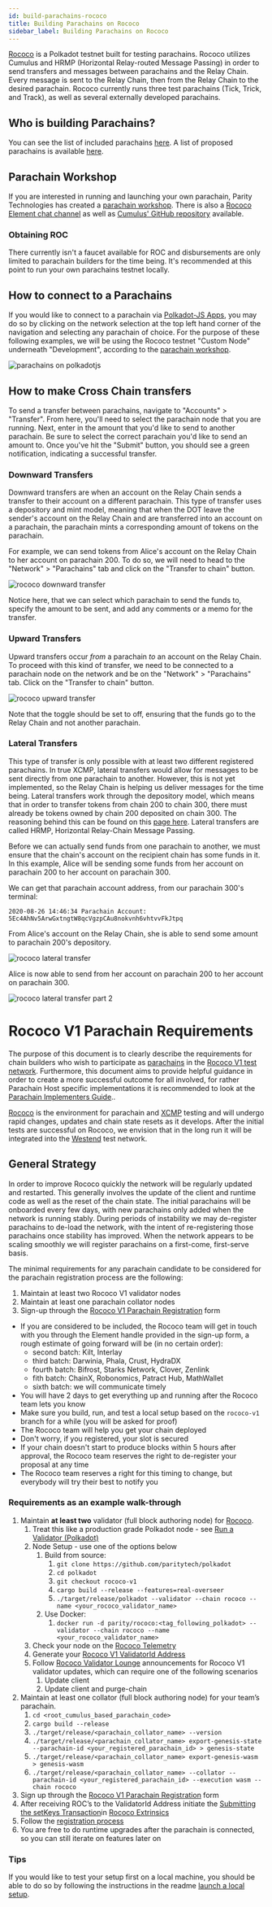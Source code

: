 ```yaml
---
id: build-parachains-rococo
title: Building Parachains on Rococo
sidebar_label: Building Parachains on Rococo
---
```


[Rococo](https://github.com/paritytech/cumulus#rococo-crown) is a Polkadot testnet built for testing
parachains. Rococo utilizes Cumulus and HRMP (Horizontal Relay-routed Message Passing) in order to
send transfers and messages between parachains and the Relay Chain. Every message is sent to the
Relay Chain, then from the Relay Chain to the desired parachain. Rococo currently runs three test
parachains (Tick, Trick, and Track), as well as several externally developed parachains.

## Who is building Parachains?

You can see the list of included parachains
[here](https://polkadot.js.org/apps/?rpc=wss%3A%2F%2Frococo-rpc.polkadot.io#/parachains). A list of
proposed parachains is available
[here](https://polkadot.js.org/apps/?rpc=wss%3A%2F%2Frococo-rpc.polkadot.io#/parachains/proposals).

## Parachain Workshop

If you are interested in running and launching your own parachain, Parity Technologies has created a
[parachain workshop](https://substrate.dev/cumulus-workshop/#/1-prep/1-compiling). There is also a
[Rococo Element chat channel](https://matrix.to/#/!WuksvCDImqYSxvNmua:matrix.parity.io?via=matrix.parity.io&via=matrix.org&via=web3.foundation)
as well as [Cumulus' GitHub repository](https://github.com/paritytech/cumulus#rococo) available.

### Obtaining ROC

There currently isn't a faucet available for ROC and disbursements are only limited to parachain
builders for the time being. It's recommended at this point to run your own parachains testnet
locally.

## How to connect to a Parachains

If you would like to connect to a parachain via [Polkadot-JS Apps](https://polkadot.js.org/apps/),
you may do so by clicking on the network selection at the top left hand corner of the navigation and
selecting any parachain of choice. For the purpose of these following examples, we will be using the
Rococo testnet "Custom Node" underneath "Development", according to the
[parachain workshop](https://substrate.dev/cumulus-workshop/#/1-prep/1-compiling).

![parachains on polkadotjs](assets/polkadotjs_network_parachains.png)

## How to make Cross Chain transfers

To send a transfer between parachains, navigate to "Accounts" > "Transfer". From here, you'll need
to select the parachain node that you are running. Next, enter in the amount that you'd like to send
to another parachain. Be sure to select the correct parachain you'd like to send an amount to. Once
you've hit the "Submit" button, you should see a green notification, indicating a successful
transfer.

### Downward Transfers

Downward transfers are when an account on the Relay Chain sends a transfer to their account on a
different parachain. This type of transfer uses a depository and mint model, meaning that when the
DOT leave the sender's account on the Relay Chain and are transferred into an account on a
parachain, the parachain mints a corresponding amount of tokens on the parachain.

For example, we can send tokens from Alice's account on the Relay Chain to her account on
parachain 200. To do so, we will need to head to the "Network" > "Parachains" tab and click on the
"Transfer to chain" button.

![rococo downward transfer](assets/rococo/rococo-downward-transfer.png)

Notice here, that we can select which parachain to send the funds to, specify the amount to be sent,
and add any comments or a memo for the transfer.

### Upward Transfers

Upward transfers occur _from_ a parachain _to_ an account on the Relay Chain. To proceed with this
kind of transfer, we need to be connected to a parachain node on the network and be on the
"Network" > "Parachains" tab. Click on the "Transfer to chain" button.

![rococo upward transfer](assets/rococo/rococo-upward-transfer.png)

Note that the toggle should be set to off, ensuring that the funds go to the Relay Chain and not
another parachain.

### Lateral Transfers

This type of transfer is only possible with at least two different registered parachains. In true
XCMP, lateral transfers would allow for messages to be sent directly from one parachain to another.
However, this is not yet implemented, so the Relay Chain is helping us deliver messages for the time
being. Lateral transfers work through the depository model, which means that in order to transfer
tokens from chain 200 to chain 300, there must already be tokens owned by chain 200 deposited on
chain 300. The reasoning behind this can be found on this
[page here](https://substrate.dev/cumulus-workshop/#/4-cross-chain/3-lateral?id=depository-model).
Lateral transfers are called HRMP, Horizontal Relay-Chain Message Passing.

Before we can actually send funds from one parachain to another, we must ensure that the chain's
account on the recipient chain has some funds in it. In this example, Alice will be sending some
funds from her account on parachain 200 to her account on parachain 300.

We can get that parachain account address, from our parachain 300's terminal:

```
2020-08-26 14:46:34 Parachain Account: 5Ec4AhNv5ArwGxtngtW8qcVgzpCAu8nokvnh6vhtvvFkJtpq
```

From Alice's account on the Relay Chain, she is able to send some amount to parachain 200's
depository.

![rococo lateral transfer](assets/rococo/rococo-lateral-transfer.png)

Alice is now able to send from her account on parachain 200 to her account on parachain 300.

![rococo lateral transfer part 2](assets/rococo/rococo-lateral-transfer2.png)

# Rococo V1 Parachain Requirements

The purpose of this document is to clearly describe the requirements for chain builders who wish to
participate as [parachains](https://wiki.polkadot.network/docs/en/learn-parachains#docsNav) in the
[Rococo V1 test network](https://medium.com/polkadot-network/rococo-v1-a-holiday-gift-to-the-polkadot-community-9d4da8049769).
Furthermore, this document aims to provide helpful guidance in order to create a more successful
outcome for all involved, for rather Parachain Host specific implementations it is recommended to
look at the
[Parachain Implementers Guide](https://w3f.github.io/parachain-implementers-guide/index.html)..

[Rococo](https://wiki.polkadot.network/docs/en/build-parachains-rococo#docsNav) is the environment
for parachain and [XCMP](https://wiki.polkadot.network/docs/en/learn-crosschain#overview-of-xcmp)
testing and will undergo rapid changes, updates and chain state resets as it develops. After the
initial tests are successful on Rococo, we envision that in the long run it will be integrated into
the [Westend](https://wiki.polkadot.network/docs/en/maintain-networks#westend-test-network) test
network.

## General Strategy

In order to improve Rococo quickly the network will be regularly updated and restarted. This
generally involves the update of the client and runtime code as well as the reset of the chain
state. The initial parachains will be onboarded every few days, with new parachains only added when
the network is running stably. During periods of instability we may de-register parachains to
de-load the network, with the intent of re-registering those parachains once stability has improved.
When the network appears to be scaling smoothly we will register parachains on a first-come,
first-serve basis.

The minimal requirements for any parachain candidate to be considered for the parachain registration
process are the following:

1. Maintain at least two Rococo V1 validator nodes
2. Maintain at least one parachain collator nodes
3. Sign-up through the [Rococo V1 Parachain Registration](https://forms.gle/Eacp7RaRm3VNion16) form

- If you are considered to be included, the Rococo team will get in touch with you through the
  Element handle provided in the sign-up form, a rough estimate of going forward will be (in no
  certain order):
  - second batch: Kilt, Interlay
  - third batch: Darwinia, Phala, Crust, HydraDX
  - fourth batch: Bifrost, Starks Network, Clover, Zenlink
  - fith batch: ChainX, Robonomics, Patract Hub, MathWallet
  - sixth batch: we will communicate timely
- You will have 2 days to get everything up and running after the Rococo team lets you know
- Make sure you build, run, and test a local setup based on the `rococo-v1` branch for a while (you
  will be asked for proof)
- The Rococo team will help you get your chain deployed
- Don't worry, if you registered, your slot is secured
- If your chain doesn't start to produce blocks within 5 hours after approval, the Rococo team
  reserves the right to de-register your proposal at any time
- The Rococo team reserves a right for this timing to change, but everybody will try their best to
  notify you

### Requirements as an example walk-through

1. Maintain **at least two** validator (full block authoring node) for
   [Rococo](https://polkadot.js.org/apps/?rpc=wss%3A%2F%2Frococo-rpc.polkadot.io#/explorer).
   1. Treat this like a production grade Polkadot node - see
      [Run a Validator (Polkadot)](https://wiki.polkadot.network/docs/en/maintain-guides-how-to-validate-polkadot#docsNav)
   1. Node Setup - use one of the options below
      1. Build from source:
         1. `git clone https://github.com/paritytech/polkadot`
         1. `cd polkadot`
         1. `git checkout rococo-v1`
         1. `cargo build --release --features=real-overseer`
         1. `./target/release/polkadot --validator --chain rococo --name <your_rococo_validator_name>`
      1. Use Docker:
         1. `docker run -d parity/rococo:<tag_following_polkadot> --validator --chain rococo --name <your_rococo_validator_name>`
   1. Check your node on the [Rococo Telemetry](https://telemetry.polkadot.io/#list/Rococo)
   1. Generate your
      [Rococo V1 ValidatorId Address](https://github.com/substrate-developer-hub/cumulus-workshop/blob/master/6-register/1-register.md#launching-the-validators)
   1. Follow
      [Rococo Validator Lounge](https://matrix.to/#/!mAfyXPbSILyZLvZwSJ:matrix.parity.io?via=matrix.parity.io)
      announcements for Rococo V1 validator updates, which can require one of the following
      scenarios
      1. Update client
      1. Update client and purge-chain
1. Maintain at least one collator (full block authoring node) for your team’s parachain.
   1. `cd <root_cumulus_based_parachain_code>`
   1. `cargo build --release`
   1. `./target/release/<parachain_collator_name> --version`
   1. `./target/release/<parachain_collator_name> export-genesis-state --parachain-id <your_registered_parachain_id> > genesis-state`
   1. `./target/release/<parachain_collator_name> export-genesis-wasm > genesis-wasm`
   1. `./target/release/<parachain_collator_name> --collator --parachain-id <your_registered_parachain_id> --execution wasm --chain rococo`
1. Sign up through the [Rococo V1 Parachain Registration](https://forms.gle/Eacp7RaRm3VNion16) form
1. After receiving ROC’s to the ValidatorId Address initiate the
   [Submitting the setKeys Transaction](https://wiki.polkadot.network/docs/en/maintain-guides-how-to-validate-polkadot#submitting-the-setkeys-transaction)in
   [Rococo Extrinsics](https://polkadot.js.org/apps/?rpc=wss%3A%2F%2Frococo-rpc.polkadot.io#/extrinsics)
1. Follow the
   [registration process](https://github.com/substrate-developer-hub/cumulus-workshop/blob/master/6-register/1-register.md#request-parachain-registration)
1. You are free to do runtime upgrades after the parachain is connected, so you can still iterate on
   features later on

### Tips

If you would like to test your setup first on a local machine, you should be able to do so by
following the instructions in the readme
[launch a local setup](https://github.com/paritytech/cumulus#launch-a-local-setup-including-a-relay-chain-and-a-parachain).
